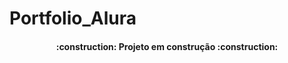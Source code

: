 # Portfolio_Alura



<h4 align="center"> 
    :construction:  Projeto em construção  :construction:
</h4>
